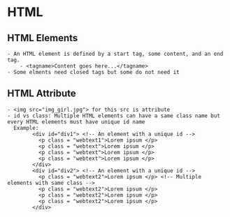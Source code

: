 # HTML

## HTML Elements
    - An HTML element is defined by a start tag, some content, and an end tag.
        - <tagname>Content goes here...</tagname>
    - Some elments need closed tags but some do not need it
    
## HTML Attribute
    - <img src="img_girl.jpg"> for this src is attribute
    - id vs class: Multiple HTML elements can have a same class name but every HTML elements must have unique id name
      Example: 
            <div id="div1"> <!-- An element with a unique id -->
              <p class = "webtext1">Lorem ipsum </p>
              <p class = "webtext">Lorem ipsum </p>
              <p class = "webtext">Lorem ipsum </p>
              <p class = "webtext">Lorem ipsum </p>
            </div>
            <div id="div2"> <!-- An element with a unique id -->
              <p class = "webtext2">Lorem ipsum </p> <!-- Multiple elements with same class -->
              <p class = "webtext2">Lorem ipsum </p>
              <p class = "webtext2">Lorem ipsum </p>
              <p class = "webtext2">Lorem ipsum </p>
            </div>
    


    
